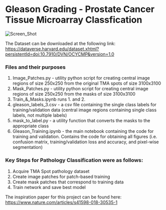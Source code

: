# Gleason Grading - Prostate Cancer Tissue Microarray Classfication

![Screen_Shot]("https://github.com/DrewAfromsky/Prostate-Cancer-Pathology-Classification-Segmentation/blob/master/Screen%20Shot%202020-01-09%20at%201.46.05%20PM.png")

The Dataset can be downloaded at the following link: https://dataverse.harvard.edu/dataset.xhtml?persistentId=doi:10.7910/DVN/OCYCMP&version=1.0

### Files and their purposes
1. Image_Patches.py - utility python script for creating central image regions of size 250x250 from the original TMA spots of size 3100x3100
2. Mask_Patches.py - utility python script for creating central image regions of size 250x250 from the masks of size 3100x3100
3. Train_&_Masks.ipynb runs 1. and 2.
4. gleason_labels_3.csv - a csv file containing the single class labels for training/validation data (central image regions containing single class labels, not multiple labels)
5. mask_to_label.py - a utility function that converts the masks to the appropriate class
6. Gleason_Training.ipynb - the main notebook containing the code for training and validation. Contains the code for obtaining all figures (i.e. confusion matrix, training/validation loss and accuracy, and pixel-wise segmentation)
 
### Key Steps for Pathology Classification were as follows:

1. Acquire TMA Spot pathology dataset
2. Create image patches for patch-based training
3. Create mask patches that correspond to training data
4. Train network and save best model

The inspiration paper for this project can be found here: https://www.nature.com/articles/s41598-018-30535-1






